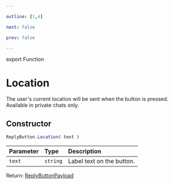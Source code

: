 ```yaml
---

outline: [1,4]

next: false

prev: false

---
```


export Function
# Location

The user's current location will be sent when the button is pressed. Available in private chats only.

## Constructor
 ```ts
 ReplyButton.Location( text )
 ```
 
 | Parameter | Type | Description |
| :--- | :--- | :--- |
| `text` | `string` | Label text on the button. |

Return: [ReplyButtonPayload](../../../interfaces/ReplyButtonPayload.md)
